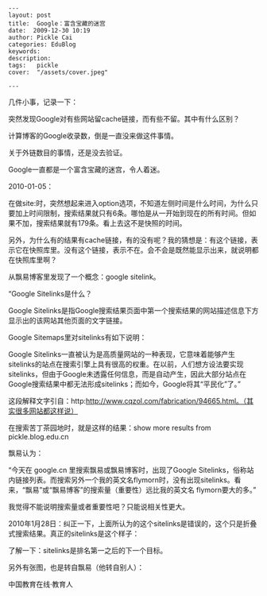 
    ---
    layout: post  
    title:  Google：富含宝藏的迷宫  
    date:  2009-12-30 10:19  
    author: Pickle Cai  
    categories: EduBlog  
    keywords: 
    description:   
    tags:	pickle   
    cover:  "/assets/cover.jpeg"  

    ---  
    
几件小事，记录一下：





突然发现Google对有些网站留cache链接，而有些不留。其中有什么区别？ 

计算博客的Google收录数，倒是一直没来做这件事情。 

关于外链数目的事情，还是没去验证。

Google一直都是一个富含宝藏的迷宫，令人着迷。



 



2010-01-05：



 



在做site:时，突然想起来进入option选项，不知道左侧时间是什么时间，为什么只要加上时间限制，搜索结果就只有6条。哪怕是从一开始到现在的所有时间。但如果不加，搜索结果就有179条。看上去这不是快照的时间。



另外，为什么有的结果有cache链接，有的没有呢？我的猜想是：有这个链接，表示它在快照库里。没有这个链接，表示不在。会不会是既然能显示出来，就说明都在快照库里啊？



 



从飘易博客里发现了一个概念：google sitelink。





“Google Sitelinks是什么？ 

Google Sitelinks是指Google搜索结果页面中第一个搜索结果的网站描述信息下方显示出的该网站其他页面的文字链接。 



Google Sitemaps里对sitelinks有如下说明： 

Google Sitelinks一直被认为是高质量网站的一种表现，它意味着能够产生sitelinks的站点在搜索引擎上具有很高的权重。在以前，人们想方设法要实现sitelinks，但由于Google未透露任何信息，而是自动产生，因此大部分站点在Google搜索结果中都无法形成sitelinks；而如今，Google将其“平民化”了。”



这段解释文字引自：http:http://www.cqzol.com/fabrication/94665.html。（其实很多网站都这样说）



 



在搜索苦丁茶园地时，就是这样的结果：show more results from pickle.blog.edu.cn







飘易认为：



“今天在 google.cn 里搜索飘易或飘易博客时，出现了Google Sitelinks，俗称站内链接列表。而搜索另外一个我的英文名flymorn时，没有出现sitelinks。看来，“飘易”或“飘易博客”的搜索量（重要性）远比我的英文名 flymorn要大的多。”



我觉得不能说明搜索量或者重要性吧？只能说相关性更大。



 



2010年1月28日：纠正一下，上面所认为的这个sitelinks是错误的，这个只是折叠式搜索结果。真正的sitelinks是这个样子：







了解一下：sitelinks是排名第一之后的下一个目标。



 



另外有张图，也是转自飘易（他转自别人）：







		    
 中国教育在线·教育人

